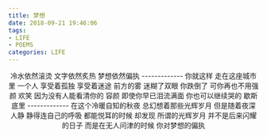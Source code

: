 ```yaml
---
title: 梦想
date: 2018-09-21 19:46:06
tags: 
- LIFE
- POEMS
categories: LIFE
---
```

<center>
冷水依然滚烫
文字依然炙热
梦想依然偏执
-------------
你就这样
走在这座城市里
一个人
享受着孤独
享受着迷途
前方的雾
迷糊了双眼
你跌倒了
可你再也不用强颜
欢笑
因为没有人能看清你的
容颜
即使你早已泪流满面
你也可以继续哭的
歇斯底里
-------------
在这个冷暖自知的秋夜
总幻想着那些光辉岁月
但是随着夜深人静
静得连自己的呼吸
都能悦耳的时候
却发现
所谓的光辉岁月
并不是后来闪耀的日子
而是在无人问津的时候
你对梦想的偏执
</center>